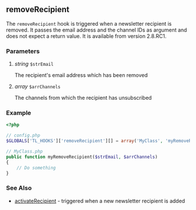 removeRecipient
---------------

The `removeRecipient` hook is triggered when a newsletter recipient is removed. It passes the email address and the channel IDs as argument and does not expect a return value. It is available from version 2.8.RC1.


### Parameters ###

1. *string* `$strEmail`

	The recipient's email address which has been removed

2. *array* `$arrChannels`

	The channels from which the recipient has unsubscribed


### Example ###

```php
<?php

// config.php
$GLOBALS['TL_HOOKS']['removeRecipient'][] = array('MyClass', 'myRemoveRecipient');

// MyClass.php
public function myRemoveRecipient($strEmail, $arrChannels)
{
    // Do something
}
```


### See Also ###

- [activateRecipient](activateRecipient.md) - triggered when a new newsletter recipient is added

